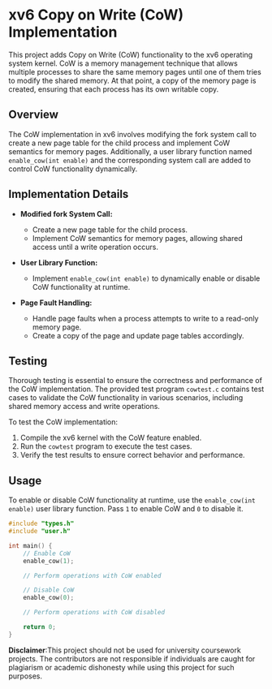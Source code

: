 # xv6 Copy on Write (CoW) Implementation

This project adds Copy on Write (CoW) functionality to the xv6 operating system kernel. CoW is a memory management technique that allows multiple processes to share the same memory pages until one of them tries to modify the shared memory. At that point, a copy of the memory page is created, ensuring that each process has its own writable copy.

## Overview

The CoW implementation in xv6 involves modifying the fork system call to create a new page table for the child process and implement CoW semantics for memory pages. Additionally, a user library function named `enable_cow(int enable)` and the corresponding system call are added to control CoW functionality dynamically.

## Implementation Details

- **Modified fork System Call:** 
  - Create a new page table for the child process.
  - Implement CoW semantics for memory pages, allowing shared access until a write operation occurs.
  
- **User Library Function:** 
  - Implement `enable_cow(int enable)` to dynamically enable or disable CoW functionality at runtime.
  
- **Page Fault Handling:** 
  - Handle page faults when a process attempts to write to a read-only memory page.
  - Create a copy of the page and update page tables accordingly.

## Testing

Thorough testing is essential to ensure the correctness and performance of the CoW implementation. The provided test program `cowtest.c` contains test cases to validate the CoW functionality in various scenarios, including shared memory access and write operations.

To test the CoW implementation:
1. Compile the xv6 kernel with the CoW feature enabled.
2. Run the `cowtest` program to execute the test cases.
3. Verify the test results to ensure correct behavior and performance.

## Usage

To enable or disable CoW functionality at runtime, use the `enable_cow(int enable)` user library function. Pass `1` to enable CoW and `0` to disable it.

```c
#include "types.h"
#include "user.h"

int main() {
    // Enable CoW
    enable_cow(1);

    // Perform operations with CoW enabled

    // Disable CoW
    enable_cow(0);

    // Perform operations with CoW disabled

    return 0;
}
```

**Disclaimer**:This project should not be used for university coursework projects. The contributors are not responsible if individuals are caught for plagiarism or academic dishonesty while using this project for such purposes.

